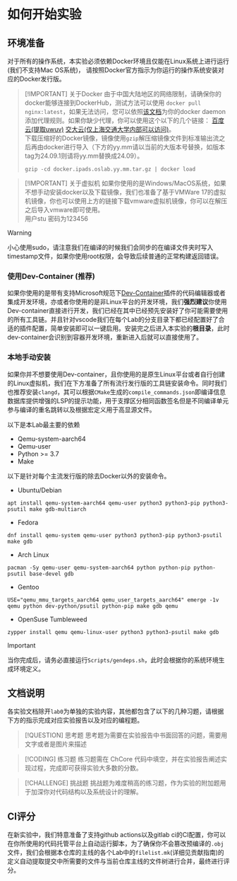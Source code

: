 # 如何开始实验

<!-- toc -->

## 环境准备

对于所有的操作系统，本实验必须依赖Docker环境且仅能在Linux系统上进行运行(我们不支持Mac OS系统)，
请按照Docker官方指示为你运行的操作系统安装对应的Docker发行版。

> [!IMPORTANT] 关于Docker
> 由于中国大陆地区的网络限制，请确保你的docker能够连接到DockerHub，测试方法可以使用 `docker pull nginx:latest`，如果无法访问，您可以依照[该文档](https://docs.docker.com/engine/daemon/)为你的docker daemon添加代理规则。如果你缺少代理，你可以使用这个以下的几个链接：  [百度云(提取uwuv)](https://pan.baidu.com/s/1ipbMZ-C1Qk0S9PGDDMMy6w) [交大云(仅上海交通大学内部可以访问)](https://jbox.sjtu.edu.cn/l/l1Fe9X)。  
> 下载压缩好的Docker镜像，镜像使用`gzip`解压缩镜像文件到标准输出流之后再由docker进行导入（下方的yy.mm请以当前的大版本号替换，如版本tag为24.09.1则请将yy.mm替换成24.09）。
>
> ```
> gzip -cd docker.ipads.oslab.yy.mm.tar.gz | docker load
> ```

> [!IMPORTANT] 关于虚拟机
> 如果你使用的是Windows/MacOS系统，如果不想手动安装docker以及下载镜像，我们也准备了基于VMWare 17的虚拟机镜像，你也可以使用上方的链接下载vmware虚拟机镜像，你可以在解压之后导入vmware即可使用。  
> 用户stu 密码为123456


> [!WARNING]
> 小心使用sudo，请注意我们在编译的时候我们会同步的在编译文件夹时写入timestamp文件，如果你使用root权限，会导致后续普通的正常构建返回错误。

### 使用Dev-Container (推荐)

如果你使用的是带有支持Microsoft规范下[Dev-Container](https://vscode.github.net.cn/docs/devcontainers/tutorial)插件的代码编辑器或者集成开发环境，亦或者你使用的是非Linux平台的开发环境，我们**强烈建议**你使用Dev-container直接进行开发，我们已经在其中已经预先安装好了你可能需要使用的所有工具链。并且针对vscode我们在每个Lab的分支目录下都已经配置好了合适的插件配置，简单安装即可以一键启用。安装完之后进入本实验的**根目录**，此时dev-container会识别到容器开发环境，重新进入后就可以直接使用了。

### 本地手动安装

如果你并不想要使用Dev-container，且你使用的是原生Linux平台或者自行创建的Linux虚拟机，我们在下方准备了所有流行发行版的工具链安装命令。同时我们也推荐安装`clangd`，其可以根据`CMake`生成的`compile_commands.json`即编译信息数据库提供增强的LSP的提示功能，用于支撑区分相同函数签名但是不同编译单元参与编译的重名跳转以及根据宏定义用于高显源文件。

以下是本Lab最主要的依赖

- Qemu-system-aarch64
- Qemu-user
- Python >= 3.7
- Make

以下是针对每个主流发行版的除去Docker以外的安装命令。

- Ubuntu/Debian

```console
apt install qemu-system-aarch64 qemu-user python3 python3-pip python3-psutil make gdb-multiarch

```

- Fedora

```console
dnf install qemu-system qemu-user python3 python3-pip python3-psutil make gdb

```

- Arch Linux

```console
pacman -Sy qemu-user qemu-system-aarch64 python python-pip python-psutil base-devel gdb

```

- Gentoo

```console
USE="qemu_mmu_targets_aarch64 qemu_user_targets_aarch64" emerge -1v qemu python dev-python/psutil python-pip make gdb qemu

```

- OpenSuse Tumbleweed

```console
zypper install qemu qemu-linux-user python3 python3-psutil make gdb

```

> [!IMPORTANT]
> 当你完成后，请务必直接运行`Scripts/gendeps.sh`，此时会根据你的系统环境生成环境定义。

## 文档说明

各实验文档除开`lab0`为单独的实验内容，其他都包含了以下的几种习题，请根据下方的指示完成对应实验报告以及对应的编程题。

> [!QUESTION] 思考题
> 思考题为需要在实验报告中书面回答的问题，需要用文字或者是图片来描述

> [!CODING] 练习题
> 练习题需在 ChCore 代码中填空，并在实验报告阐述实现过程，完成即可获得实验大多数的分数。

> [!CHALLENGE] 挑战题
> 挑战题为难度稍高的练习题，作为实验的附加题用于加深你对代码结构以及系统设计的理解。

## CI评分

在新实验中，我们特意准备了支持github actions以及gitlab ci的CI配置，你可以在你所使用的代码托管平台上自动运行脚本，为了确保你不会篡改预编译的`.obj`文件，我们会根据本仓库的主线的各个Lab中的`filelist.mk`(详细见贡献指南)的定义自动提取提交中所需要的文件与当前仓库主线的文件树进行合并，最终进行评分。
